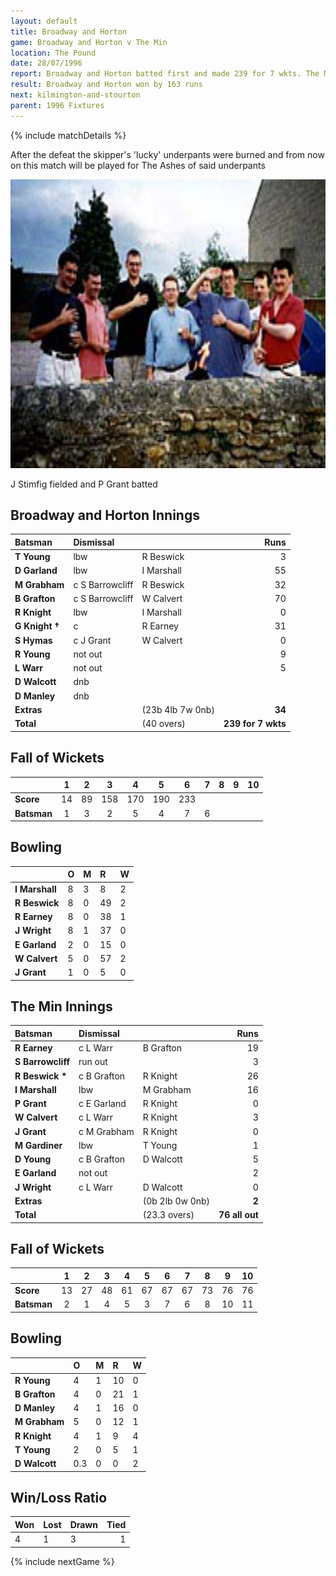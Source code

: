 ```yaml
---
layout: default
title: Broadway and Horton
game: Broadway and Horton v The Min
location: The Pound
date: 28/07/1996
report: Broadway and Horton batted first and made 239 for 7 wkts. The Min replied with 76 all out
result: Broadway and Horton won by 163 runs
next: kilmington-and-stourton
parent: 1996 Fixtures
---
```


{% include matchDetails %}

After the defeat the skipper's 'lucky' underpants were burned and from now on this match will be played for The Ashes of said underpants

<img src="burn.png" width="660" height="462" alt="The burning of the underpants" />

J Stimfig fielded and P Grant batted

## Broadway and Horton Innings

| Batsman | Dismissal |  | Runs |
|:---|:---|---|---:|
| **T Young** | lbw | R Beswick | 3 |
| **D Garland** | lbw | I Marshall | 55 |
| **M Grabham** | c S Barrowcliff | R Beswick | 32 |
| **B Grafton** | c S Barrowcliff | W Calvert | 70 |
| **R Knight** | lbw | I Marshall | 0 |
| **G Knight &#8224;** | c | R Earney | 31 |
| **S Hymas** | c J Grant | W Calvert | 0 |
| **R Young** | not out |  | 9 |
| **L Warr** | not out |  | 5 |
| **D Walcott** | dnb |  |  |
| **D Manley** | dnb |  |  |
| **Extras** | | (23b 4lb 7w 0nb) | **34** |
| **Total** | | (40 overs) | **239 for 7 wkts** |

## Fall of Wickets

| | 1 | 2 | 3 | 4 | 5 | 6 | 7 | 8 | 9 | 10 |
|---|:---:|:---:|:---:|:---:|:---:|:---:|:---:|:---:|:---:|:---:|
| **Score** | 14 | 89 | 158 | 170 | 190 | 233 |  |  |  |  |
| **Batsman** | 1 | 3 | 2 | 5 | 4 | 7 | 6 |  |  |  |

## Bowling

| | O | M | R | W |
|---|:---|:---|:---|:---|
| **I Marshall** | 8 | 3 | 8 | 2 |
| **R Beswick** | 8 | 0 | 49 | 2 |
| **R Earney** | 8 | 0 | 38 | 1 |
| **J Wright** | 8 | 1 | 37 | 0 |
| **E Garland** | 2 | 0 | 15 | 0 |
| **W Calvert** | 5 | 0 | 57 | 2 |
| **J Grant** | 1 | 0 | 5 | 0 |

## The Min Innings

| Batsman | Dismissal |  | Runs |
|:---|:---|---|---:|
| **R Earney** | c L Warr | B Grafton | 19 |
| **S Barrowcliff** | run out |  | 3 |
| **R Beswick &#42;** | c B Grafton | R Knight | 26 |
| **I Marshall** | lbw | M Grabham | 16 |
| **P Grant** | c E Garland | R Knight | 0 |
| **W Calvert** | c L Warr | R Knight | 3 |
| **J Grant** | c M Grabham | R Knight | 0 |
| **M Gardiner** | lbw | T Young | 1 |
| **D Young** | c B Grafton | D Walcott | 5 |
| **E Garland** | not out |  | 2 |
| **J Wright** | c L Warr | D Walcott | 0 |
| **Extras** | | (0b 2lb 0w 0nb) | **2** |
| **Total** | | (23.3 overs) | **76 all out** |

## Fall of Wickets

| | 1 | 2 | 3 | 4 | 5 | 6 | 7 | 8 | 9 | 10 |
|---|:---:|:---:|:---:|:---:|:---:|:---:|:---:|:---:|:---:|:---:|
| **Score** | 13 | 27 | 48 | 61 | 67 | 67 | 67 | 73 | 76 | 76 |
| **Batsman** | 2 | 1 | 4 | 5 | 3 | 7 | 6 | 8 | 10 | 11 |

## Bowling

| | O | M | R | W |
|---|:---|:---|:---|:---|
| **R Young** | 4 | 1 | 10 | 0 |
| **B Grafton** | 4 | 0 | 21 | 1 |
| **D Manley** | 4 | 1 | 16 | 0 |
| **M Grabham** | 5 | 0 | 12 | 1 |
| **R Knight** | 4 | 1 | 9 | 4 |
| **T Young** | 2 | 0 | 5 | 1 |
| **D Walcott** | 0.3 | 0 | 0 | 2 |

## Win/Loss Ratio

| Won | Lost | Drawn | Tied |
|:---|:---|:---|---:|
| 4 | 1 | 3 | 1 |

{% include nextGame %}